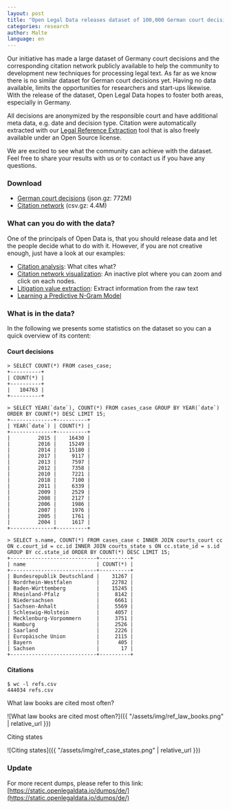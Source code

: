 ```yaml
---
layout: post
title: "Open Legal Data releases dataset of 100,000 German court decisions and 444,000 citations"
categories: research
author: Malte
language: en
---
```


Our initiative has made a large dataset of Germany court decisions and the corresponding citation network publicly 
available to help the community to development new techniques for processing legal text. 
As far as we know there is no similar dataset for German court decisions yet. 
Having no data available, limits the opportunities for researchers and start-ups likewise. 
With the release of the dataset, Open Legal Data hopes to foster both areas, especially in Germany.

All decisions are anonymized by the responsible court and have additional meta data, e.g. date and decision type.
Citation were automatically extracted with our [Legal Reference Extraction](https://github.com/openlegaldata/legal-reference-extraction) 
tool that is also freely available under an Open Source license.  

We are excited to see what the community can achieve with the dataset. 
Feel free to share your results with us or to contact us if you have any questions.

### Download

- [German court decisions](https://static.openlegaldata.io/dumps/de/2019-02-19_oldp_cases.json.gz) (json.gz: 772M)
- [Citation network](https://static.openlegaldata.io/dumps/de/refs/refs.csv.gz) (csv.gz: 4.4M)


### What can you do with the data?

One of the principals of Open Data is, that you should release data and let the people decide what to do with it.
However, if you are not creative enough, just have a look at our examples:

- [Citation analysis](https://github.com/openlegaldata/oldp-notebooks/blob/master/notebooks/references.ipynb): 
    What cites what?
- [Citation network visualization](http://openlegaldata.io/de/citation-network.html): 
    An inactive plot where you can zoom and click on each nodes.
- [Litigation value extraction](https://github.com/openlegaldata/oldp-notebooks/blob/master/notebooks/litigation_value.ipynb): 
    Extract information from the raw text
- [Learning a Predictive N-Gram Model](https://github.com/openlegaldata/oldp-notebooks/blob/master/notebooks/ngram_model.ipynb)

### What is in the data?

In the following we presents some statistics on the dataset so you can a quick overview of its content:

#### Court decisions

```
> SELECT COUNT(*) FROM cases_case;
+----------+
| COUNT(*) |
+----------+
|   104763 |
+----------+

> SELECT YEAR(`date`), COUNT(*) FROM cases_case GROUP BY YEAR(`date`) ORDER BY COUNT(*) DESC LIMIT 15;
+--------------+----------+
| YEAR(`date`) | COUNT(*) |
+--------------+----------+
|         2015 |    16430 |
|         2016 |    15249 |
|         2014 |    15180 |
|         2017 |     9117 |
|         2013 |     7597 |
|         2012 |     7358 |
|         2010 |     7221 |
|         2018 |     7100 |
|         2011 |     6339 |
|         2009 |     2529 |
|         2008 |     2127 |
|         2006 |     1986 |
|         2007 |     1976 |
|         2005 |     1761 |
|         2004 |     1617 |
+--------------+----------+

> SELECT s.name, COUNT(*) FROM cases_case c INNER JOIN courts_court cc ON c.court_id = cc.id INNER JOIN courts_state s ON cc.state_id = s.id GROUP BY cc.state_id ORDER BY COUNT(*) DESC LIMIT 15;
+----------------------------+----------+
| name                       | COUNT(*) |
+----------------------------+----------+
| Bundesrepublik Deutschland |    31267 |
| Nordrhein-Westfalen        |    22782 |
| Baden-Württemberg          |    15245 |
| Rheinland-Pfalz            |     8142 |
| Niedersachsen              |     6661 |
| Sachsen-Anhalt             |     5569 |
| Schleswig-Holstein         |     4057 |
| Mecklenburg-Vorpommern     |     3751 |
| Hamburg                    |     2526 |
| Saarland                   |     2226 |
| Europäische Union          |     2115 |
| Bayern                     |      405 |
| Sachsen                    |       17 |
+----------------------------+----------+
```

#### Citations

``` 
$ wc -l refs.csv 
444034 refs.csv
```

What law books are cited most often?

![What law books are cited most often?]({{ "/assets/img/ref_law_books.png" | relative_url }})

Citing states


![Citing states]({{ "/assets/img/ref_case_states.png" | relative_url }})


### Update

For more recent dumps, please refer to this link: [https://static.openlegaldata.io/dumps/de/](https://static.openlegaldata.io/dumps/de/)


